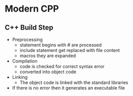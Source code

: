 
# Modern CPP




## C++ Build Step

- Preprocessing
    - statement begins with # are processed
    -  include statement get replaced with file content
    - macros they are expanded
 - Compilation
   -  code is checked for correct syntax error
   - converted into object code
 - Linking
   - The object code is linked with the standard libraries
 - If there is no error then it generates an executable file

